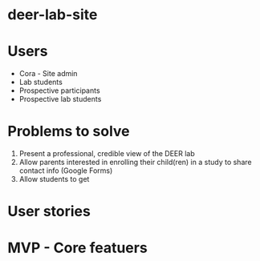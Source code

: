 # deer-lab-site

# Users
* Cora - Site admin
* Lab students
* Prospective participants
* Prospective lab students

# Problems to solve
1. Present a professional, credible view of the DEER lab
2. Allow parents interested in enrolling their child(ren) in a study to share contact info (Google Forms)
3. Allow students to get 

# User stories

# MVP - Core featuers


